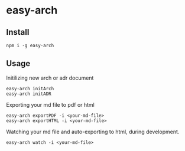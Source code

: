 # easy-arch


## Install
```
npm i -g easy-arch
```

## Usage
Initilizing new arch or adr document
```
easy-arch initArch
easy-arch initADR
```

Exporting your md file to pdf or html
```
easy-arch exportPDF -i <your-md-file>
easy-arch exportHTML -i <your-md-file>
```
Watching your md file and auto-exporting to html, during development.
```
easy-arch watch -i <your-md-file>
```
